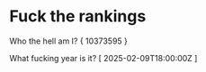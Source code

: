 # Fuck the rankings

Who the hell am I?
{ 10373595 }

What fucking year is it?
[ 2025-02-09T18:00:00Z ]
